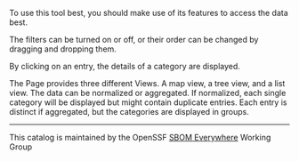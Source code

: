 To use this tool best, you should make use of its features to access the data best.

The filters can be turned on or off, or their order can be changed by dragging and dropping them.

By clicking on an entry, the details of a category are displayed.

The Page provides three different Views. A map view, a tree view, and a list view. The data can be normalized or aggregated. If normalized, each single category will be displayed but might contain duplicate entries. Each entry is distinct if aggregated, but the categories are displayed in groups.

<hr>
This catalog is maintained by the OpenSSF <a href="https://github.com/ossf/sbom-everywhere">SBOM Everywhere</a> Working Group